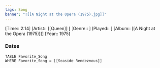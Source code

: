 ```yaml
---
tags: Song  
banner: "![[A Night at the Opera (1975).jpg]]"
---
```

[Time:: 2:14]
[Artist:: [[Queen]] ]
[Genre:: ]
[Played:: ]
[Album:: [[A Night at the Opera (1975)]]]
[Year:: 1975]
### Dates
````dataview
TABLE Favorite_Song
WHERE Favorite_Song = [[Seaside Rendezvous]]
````